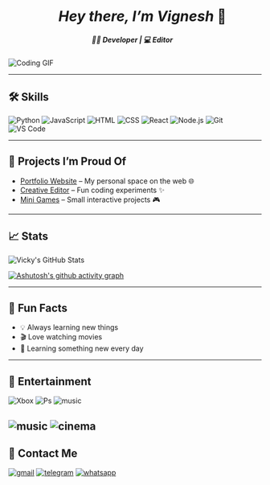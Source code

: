 # &nbsp;&nbsp;&nbsp;&nbsp;&nbsp;&nbsp;&nbsp;&nbsp;&nbsp;&nbsp;&nbsp;&nbsp;&nbsp;&nbsp; *Hey there, I’m Vignesh* 👋

##### &nbsp;&nbsp;&nbsp;&nbsp;&nbsp;&nbsp;&nbsp;&nbsp;&nbsp;&nbsp;&nbsp;&nbsp;&nbsp;&nbsp;&nbsp;&nbsp;&nbsp;&nbsp;&nbsp;&nbsp;&nbsp;&nbsp;&nbsp;&nbsp;&nbsp;&nbsp;&nbsp;&nbsp;&nbsp;&nbsp;&nbsp;&nbsp;&nbsp;&nbsp;&nbsp;&nbsp;&nbsp;&nbsp;&nbsp;&nbsp;&nbsp;&nbsp;&nbsp;&nbsp;&nbsp;&nbsp;&nbsp;&nbsp;&nbsp;&nbsp;🧑‍💻 Developer | 💻 Editor

![Coding GIF](https://media.giphy.com/media/v1.Y2lkPWVjZjA1ZTQ3d24xcnNieTZ3NnlkeHhzMTRlb3A4amJqNGt5OW80YnlwYnJzZG12byZlcD12MV9naWZzX3NlYXJjaCZjdD1n/H03PuVdwREB21ANkLX/giphy.gif)

---

## 🛠 Skills

![Python](https://img.shields.io/badge/Python-3776AB?style=for-the-badge&logo=python&logoColor=white)
![JavaScript](https://img.shields.io/badge/JavaScript-F7DF1E?style=for-the-badge&logo=javascript&logoColor=black)
![HTML](https://img.shields.io/badge/HTML-E34F26?style=for-the-badge&logo=html5&logoColor=white)
![CSS](https://img.shields.io/badge/CSS-1572B6?style=for-the-badge&logo=css3&logoColor=white)
![React](https://img.shields.io/badge/React-61DAFB?style=for-the-badge&logo=react&logoColor=black)
![Node.js](https://img.shields.io/badge/Node.js-339933?style=for-the-badge&logo=node.js&logoColor=white)
![Git](https://img.shields.io/badge/Git-F05032?style=for-the-badge&logo=git&logoColor=white)
![VS Code](https://img.shields.io/badge/VS%20Code-007ACC?style=for-the-badge&logo=visual-studio-code&logoColor=white)

---

## 🚀 Projects I’m Proud Of

- [Portfolio Website](link-to-your-repo) – My personal space on the web 🌐  
- [Creative Editor](link-to-your-repo) – Fun coding experiments ✨  
- [Mini Games](link-to-your-repo) – Small interactive projects 🎮  

---
## 📈 Stats

![Vicky's GitHub Stats](https://github-readme-stats.vercel.app/api?username=vigneshh-M&show_icons=true&theme=radical&count_private=true)

[![Ashutosh's github activity graph](https://github-readme-activity-graph.vercel.app/graph?username=vigneshh-M&bg_color=000000&color=4c9e52&line=754c9e&point=ffffff&area=true&hide_border=true)](https://github.com/ashutosh00710/github-readme-activity-graph)

---

## 🌟 Fun Facts

- 💡 Always learning new things
- 🎬 Love watching movies 
- 🌱 Learning something new every day 

---

## 🍿 Entertainment

![Xbox](	https://img.shields.io/badge/Xbox-107C10?style=for-the-badge&logo=xbox&logoColor=white)
![Ps](	https://img.shields.io/badge/PlayStation-003791?style=for-the-badge&logo=playstation&logoColor=white)
![music](https://img.shields.io/badge/Spotify-1ED760?&style=for-the-badge&logo=spotify&logoColor=white)

![music]([https://media.giphy.com/media/v1.Y2lkPTc5MGI3NjExdW5lNjczdGs4aXJsc25pY3Iyc2syZW45cWs2N2VlcHp1ajZ2b3YxdyZlcD12MV9naWZzX3NlYXJjaCZjdD1n/y0NFayaBeiWEU/giphy.gif](https://media.giphy.com/media/v1.Y2lkPTc5MGI3NjExNDBnaXc2OWtobWZzM3ExcWQ5NnFpdndjdGJla3V6N3I5emllazV2YyZlcD12MV9naWZzX3NlYXJjaCZjdD1n/tqfS3mgQU28ko/giphy.gif))
![cinema](https://media.giphy.com/media/v1.Y2lkPTc5MGI3NjExcmV1NWhhNTU4Z3BkOHZoZGltdWQzOHZqdzl5cXF3OTRudTU2cHk3OCZlcD12MV9naWZzX3NlYXJjaCZjdD1n/3oEdvcYvEwk7gnADOU/giphy.gif)
---

## 📱 Contact Me
[![gmail](https://img.shields.io/badge/Gmail-D14836?style=for-the-badge&logo=gmail&logoColor=white)]()
[![telegram](https://img.shields.io/badge/Telegram-2CA5E0?style=for-the-badge&logo=telegram&logoColor=white)](https://t.me/Vicky_efx)
[![whatsapp](https://img.shields.io/badge/WhatsApp-25D366?style=for-the-badge&logo=whatsapp&logoColor=white)](9342302872)


